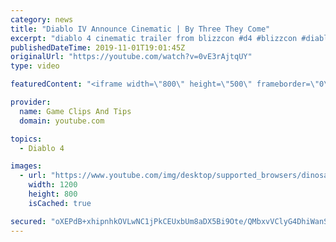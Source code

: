 ```yaml
---
category: news
title: "Diablo IV Announce Cinematic | By Three They Come"
excerpt: "diablo 4 cinematic trailer from blizzcon #d4 #blizzcon #diablo."
publishedDateTime: 2019-11-01T19:01:45Z
originalUrl: "https://youtube.com/watch?v=0vE3rAjtqUY"
type: video

featuredContent: "<iframe width=\"800\" height=\"500\" frameborder=\"0\" src=\"https://www.youtube.com/embed/0vE3rAjtqUY\" allow=\"accelerometer; autoplay; encrypted-media; gyroscope; picture-in-picture\" allowfullscreen></iframe>"

provider:
  name: Game Clips And Tips
  domain: youtube.com

topics:
  - Diablo 4

images:
  - url: "https://www.youtube.com/img/desktop/supported_browsers/dinosaur.png"
    width: 1200
    height: 800
    isCached: true

secured: "oXEPdB+xhipnhkOVLwNC1jPkCEUxbUm8aDX5Bi9Ote/QMbxvVClyG4DhiWanSr3Yq9Dj9ugvR143lmPuU2vyvOF1YhH4Vd0Tu34gR8V29+K4IbOvgmnm4qMZI7rliaXUlxX6cYE6mn7tS3l7oH0BhM97sEdYL+kARy/1kkcHGN6bBhOwe9fKXCd3Yhmg5MxzRB3dUEplE4//h2oWLErZJq4pCg9tzMcpz2pLwdm9L+7bHfltZazhf/dtljpBdC/6bhvhAEft3uxb7cvKNYzquRNdAL59++Euwls1EJw0VoQznSouYlI+NHwOKWL1d4EjYllg+NEohsz/fHRGROkPn6ovfifOZmmKHSJiVyG2dDyyVYLXJWnuW1ya7eKZWw9Fp3Ljo0hjRHMb9LwPUela5Q==;aK1lHiFOqNVcIAMvzknrJA=="
---
```


